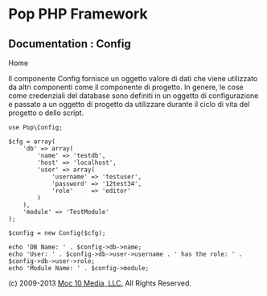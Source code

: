 Pop PHP Framework
=================

Documentation : Config
----------------------

Home

Il componente Config fornisce un oggetto valore di dati che viene
utilizzato da altri componenti come il componente di progetto. In
genere, le cose come credenziali del database sono definiti in un
oggetto di configurazione e passato a un oggetto di progetto da
utilizzare durante il ciclo di vita del progetto o dello script.

    use Pop\Config;

    $cfg = array(
        'db' => array(
            'name' => 'testdb',
            'host' => 'localhost',
            'user' => array(
                'username' => 'testuser',
                'password' => '12test34',
                'role'     => 'editor'
            )
        ),
        'module' => 'TestModule'
    );

    $config = new Config($cfg);

    echo 'DB Name: ' . $config->db->name;
    echo 'User: ' . $config->db->user->username . ' has the role: ' . $config->db->user->role;
    echo 'Module Name: ' . $config->module;

\(c) 2009-2013 [Moc 10 Media, LLC.](http://www.moc10media.com) All
Rights Reserved.
